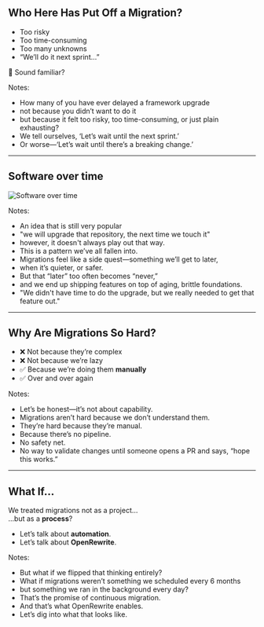 <!-- This is the "Warmer"

The goal of the warmer:
Something to connect with the audience. Know the audience.
I have seen and heard some of these challenges from other customers very similar to yours
These 3 challenges come up as the most troubling
Is that what you are seeing? Or would you add something to that list?
-->

## Who Here Has Put Off a Migration?

- Too risky
- Too time-consuming
- Too many unknowns
- “We’ll do it next sprint…”

🤔 Sound familiar?

Notes:
- How many of you have ever delayed a framework upgrade
- not because you didn’t want to do it
- but because it felt too risky, too time-consuming, or just plain exhausting?   
- We tell ourselves, ‘Let’s wait until the next sprint.’
- Or worse—‘Let’s wait until there’s a breaking change.’

---
## Software over time

![Software over time](images/software_over_time_animated.svg)

Notes:
- An idea that is still very popular
- "we will upgrade that repository, the next time we touch it"
- however, it doesn't always play out that way.
- This is a pattern we’ve all fallen into.
- Migrations feel like a side quest—something we’ll get to later,
- when it’s quieter, or safer.  
- But that “later” too often becomes “never,”
- and we end up shipping features on top of aging, brittle foundations.  
- "We didn't have time to do the upgrade, but we really needed to get that feature out."

---

## Why Are Migrations So Hard?

* ❌ Not because they’re complex  
* ❌ Not because we’re lazy  
* ✅ Because we’re doing them **manually**  
* ✅ Over and over again

Notes:
- Let’s be honest—it’s not about capability.  
- Migrations aren’t hard because we don’t understand them.  
- They’re hard because they’re manual.  
- Because there’s no pipeline.
- No safety net.
- No way to validate changes until someone opens a PR and says, “hope this works.”

---

## What If…

We treated migrations not as a project…  
…but as a **process**?

* Let’s talk about **automation**.  
* Let’s talk about **OpenRewrite**.

Notes:
- But what if we flipped that thinking entirely?  
- What if migrations weren’t something we scheduled every 6 months
- but something we ran in the background every day?  
- That’s the promise of continuous migration.  
- And that’s what OpenRewrite enables.  
- Let’s dig into what that looks like.
